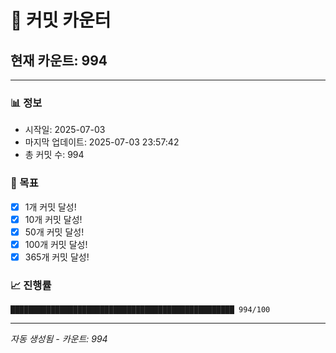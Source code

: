 # 🔢 커밋 카운터

## 현재 카운트: 994

---

### 📊 정보
- 시작일: 2025-07-03
- 마지막 업데이트: 2025-07-03 23:57:42
- 총 커밋 수: 994

### 🎯 목표
- [x] 1개 커밋 달성!
- [x] 10개 커밋 달성!
- [x] 50개 커밋 달성!
- [x] 100개 커밋 달성!
- [x] 365개 커밋 달성!

### 📈 진행률
```
██████████████████████████████████████████████████ 994/100
```

---
*자동 생성됨 - 카운트: 994*
